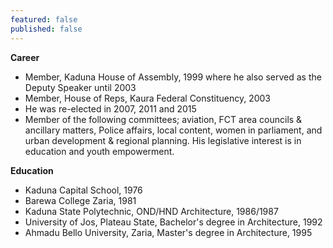 ```yaml
---
featured: false
published: false
---
```

**Career**
- Member, Kaduna House of Assembly, 1999 where he also served as the Deputy Speaker until 2003
- Member, House of Reps, Kaura Federal Constituency, 2003
- He was re-elected in 2007, 2011 and 2015
- Member of the following committees; aviation, FCT area councils & ancillary matters, Police affairs, local content, women in parliament, and urban development & regional planning. His legislative interest is in education and youth empowerment.


**Education**
- Kaduna Capital School, 1976
- Barewa College Zaria, 1981
- Kaduna State Polytechnic, OND/HND Architecture, 1986/1987
- University of Jos, Plateau State, Bachelor's degree in Architecture, 1992
- Ahmadu Bello University, Zaria, Master's degree in Architecture, 1995


